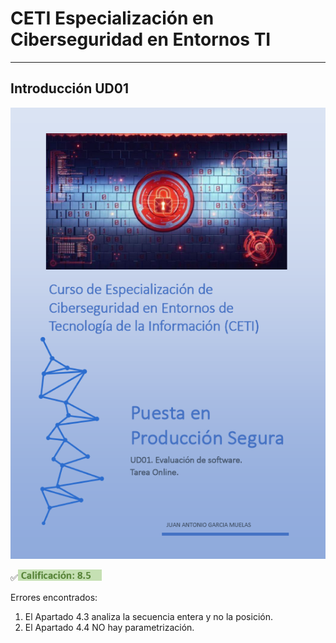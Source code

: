 # CETI Especialización en Ciberseguridad en Entornos TI
---
## Introducción UD01

![Puesta en Producción Segura](./Portada-PPS01.png "Introducción") 

<!-- <h3><span style="color: green; background: #62f395;">✅Calificación: 8.5</span></h3> -->
<p>✅<img src="../../img/C85.png" height="18" /></p>
<p>Errores encontrados:</p>

1. El Apartado 4.3 analiza la secuencia entera y no la posición.
2. El Apartado 4.4 NO hay parametrización.